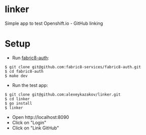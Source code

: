 # linker
Simple app to test Openshift.io - GitHub linking 

# Setup
 - Run [fabric8-auth](https://github.com/fabric8-services/fabric8-auth):

```
$ git clone git@github.com:fabric8-services/fabric8-auth.git
$ cd fabric8-auth
$ make dev
```

 - Run the test app:

```
$ git clone git@github.com:alexeykazakov/linker.git
$ cd linker
$ go install
$ linker
```

 - Open http://localhost:8090
 - Click on "Login"
 - Click on "Link GitHub"
